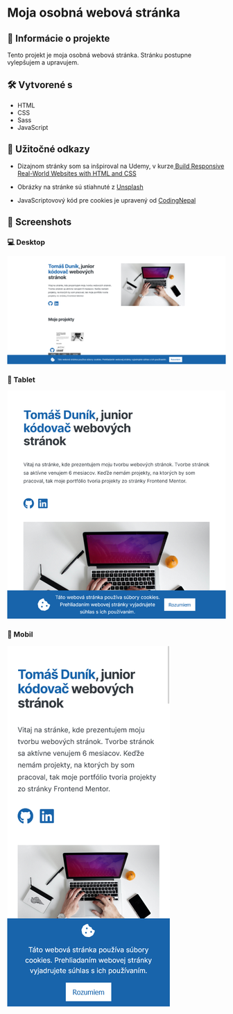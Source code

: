 # Moja osobná webová stránka

## 📝 Informácie o projekte

Tento projekt je moja osobná webová stránka. Stránku postupne vylepšujem a upravujem.

## 🛠️ Vytvorené s

- HTML
- CSS
- Sass
- JavaScript

## 🧭 Užitočné odkazy

- Dizajnom stránky som sa inšpiroval na Udemy, v kurze[ Build Responsive Real-World Websites with HTML and CSS](https://www.udemy.com/course/design-and-develop-a-killer-website-with-html5-and-css3/)

- Obrázky na stránke sú stiahnuté z [Unsplash](https://unsplash.com/)

- JavaScriptovový kód pre cookies je upravený od [CodingNepal](https://www.codingnepalweb.com/cookie-consent-box-using-html-css-javascript/)

## 📸 Screenshots

### 💻 Desktop

![](./images/screenshots/screenshot-desktop.png)

### 📱 Tablet

![](./images/screenshots/screenshot-tablet.png)

### 📱 Mobil

![](./images/screenshots/screenshot-mobil.png)
